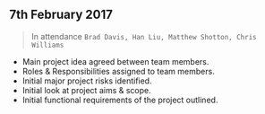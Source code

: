 ## 7th February 2017
> In attendance
```Brad Davis, Han Liu, Matthew Shotton, Chris Williams```
* Main project idea agreed between team members.
* Roles & Responsibilities assigned to team members.
* Initial major project risks identified.
* Initial look at project aims & scope.
* Initial functional requirements of the project outlined.
